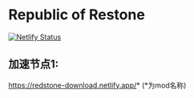 # Republic of Restone
[![Netlify Status](https://api.netlify.com/api/v1/badges/f8de803f-e1d0-4d31-99f5-deb43c320a5c/deploy-status)](https://app.netlify.com/sites/redstone-download/deploys)
## 加速节点1:


https://redstone-download.netlify.app/* (*为mod名称)
